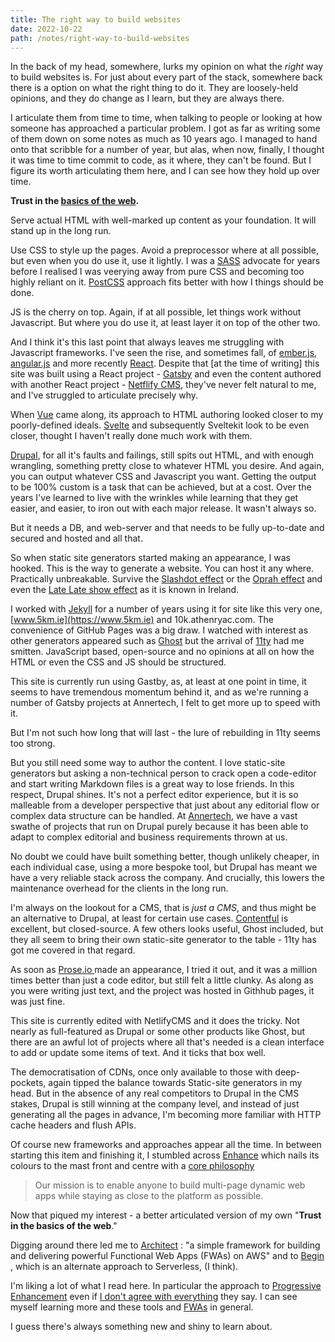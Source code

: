 ```yaml
---
title: The right way to build websites
date: 2022-10-22
path: /notes/right-way-to-build-websites
---
```

I﻿n the back of my head, somewhere, lurks my opinion on what the *right* way to build websites is. For just about every part of the stack, somewhere back there is a option on what the right thing to do it. They are loosely-held opinions, and they do change as I learn, but they are always there.

I﻿ articulate them from time to time, when talking to people or looking at how someone has approached a particular problem. I got as far as writing some of them down on some notes as much as 10 years ago. I managed to hand onto that scribble for a number of year, but alas, when now, finally, I thought it was time to time commit to code, as it where, they can't be found. But I figure its worth articulating them here, and I can see how they hold up over time. 

**T﻿rust in the [basics of the web](https://developer.mozilla.org/en-US/).**

S﻿erve actual HTML with well-marked up content as your foundation. It will stand up in the long run.

U﻿se CSS to style up the pages. Avoid a preprocessor where at all possible, but even when you do use it, use it lightly. I was a [SASS](https://sass-lang.com/) advocate for years before I realised I was veerying away from pure CSS and becoming too highly reliant on it. [PostCSS](https://postcss.org/) approach fits better with how I things should be done.

J﻿S is the cherry on top. Again, if at all possible, let things work without Javascript. But where you do use it, at least layer it on top of the other two.

A﻿nd I think it's this last point that always leaves me struggling with Javascript frameworks. I've seen the rise, and sometimes fall, of [ember.js](https://emberjs.com/), [angular.js](https://angularjs.org/) and more recently [React](https://reactjs.org/). Despite that \[at the time of writing] this site was built using a React project - [Gatsby](https://www.gatsbyjs.com/) and even the content authored with another React project - [Netflify CMS](https://www.netlifycms.org/), they've never felt natural to me, and I've struggled to articulate precisely why.

When [Vue](https://vuejs.org/) came along, its approach to HTML authoring looked closer to my poorly-defined ideals. [Svelte](https://svelte.dev/) and subsequently Sveltekit look to be even closer, thought I haven't really done much work with them.

[D﻿rupal](https://www.drupal.org), for all it's faults and failings, still spits out HTML, and with enough wrangling, something pretty close to whatever HTML you desire. And again, you can output whatever CSS and Javascript you want. Getting the output to be 100% custom is a task that can be achieved, but at a cost. Over the years I've learned to live with the wrinkles while learning that they get easier, and easier, to iron out with each major release. It wasn't always so.

B﻿ut it needs a DB, and web-server and that needs to be fully up-to-date and secured and hosted and all that.

S﻿o when static site generators started making an appearance, I was hooked. This is the way to generate a website. You can host it any where. Practically unbreakable. Survive the [Slashdot effect](https://en.wikipedia.org/wiki/Slashdot_effect) or the [Oprah effect](https://www.investopedia.com/terms/o/oprah-effect.asp) and even the [Late Late show effect](https://www.thesun.ie/tv/7981758/rte-late-late-toy-show-revolut-donates-crashes/) as it is known in Ireland.

I﻿ worked with [Jekyll](https://jekyllrb.com/) for a number of years using it for site like this very one, [www.5km.ie](https://www.5km.ie) and 10k.athenryac.com. The convenience of GitHub Pages was a big draw. I watched with interest as other generators appeared such as [Ghost](https://www.ghost.org) but the arrival of [11ty](https://www.11ty.dev/) had me smitten. JavaScript based, open-source and no opinions at all on how the HTML or even the CSS and JS should be structured. 

T﻿his site is currently run using Gastby, as, at least at one point in time, it seems to have tremendous momentum behind it, and as we're running a number of Gatsby projects at Annertech, I felt to get more up to speed with it. 

B﻿ut I'm not such how long that will last - the lure of rebuilding in 11ty seems too strong.

B﻿ut you still need some way to author the content. I love static-site generators but asking a non-technical person to crack open a code-editor and start writing Markdown files is a great way to lose friends. In this respect, Drupal shines. It's not a perfect editor experience, but it is so malleable from a developer perspective that just about any editorial flow or complex data structure can be handled. At [Annertech](https://www.annertech.com), we have a vast swathe of projects that run on Drupal purely because it has been able to adapt to complex editorial and business requirements thrown at us. 

N﻿o doubt we could have built something better, though unlikely cheaper, in each individual case, using a more bespoke tool, but Drupal has meant we have a very reliable stack across the company. And crucially, this lowers the maintenance overhead for the clients in the long run.

I﻿'m always on the lookout for a CMS, that is *just a CMS*, and thus might be an alternative to Drupal, at least for certain use cases. [Contentful](https://www.contentful.com/) is excellent, but closed-source. A few others looks useful, Ghost included, but they all seem to bring their own static-site generator to the table  - 11ty has got me covered in that regard.

A﻿s soon as [Prose.io ](https://prose.io/)made an appearance, I tried it out, and it was a million times better than just a code editor, but still felt a little clunky. As along as you were writing just text, and the project was hosted in Githhub pages, it was just fine.

T﻿his site is currently edited with NetlifyCMS and it does the tricky. Not nearly as full-featured as Drupal or some other products like Ghost, but there are an awful lot of projects where all that's needed is a clean interface to add or update some items of text. And it ticks that box well.

T﻿he democratisation of CDNs, once only available to those with deep-pockets, again tipped the balance towards Static-site generators in my head. But in the absence of any real competitors to Drupal in the CMS stakes, Drupal is still winning at the company level, and instead of just generating all the pages in advance, I'm becoming more familiar with HTTP cache headers and flush APIs.

O﻿f course new frameworks and approaches appear all the time. In between starting this item and finishing it, I stumbled across [Enhance](https://enhance.dev/docs/) which nails its colours to the mast front and centre with a [core philosophy](https://enhance.dev/docs/learn/why-enhance)

> Our mission is to enable anyone to build multi-page dynamic web apps while staying as close to the platform as possible.

N﻿ow that piqued my interest - a better articulated version of my own "**T﻿rust in the basics of the web**."

D﻿igging around there led me to [Architect](https://arc.codes/docs/en/get-started/quickstart) : "a simple framework for building and delivering powerful Functional Web Apps (FWAs) on AWS" and to [Begin](https://learn.begin.com/) , which is an alternate approach to Serverless, (I think). 

I﻿'m liking a lot of what I read here. In particular the approach to [Progressive Enhancement](https://blog.begin.com/posts/2022-08-05-progressively-enhancing-form-submissions-with-web-components) even if [I don't agree with everything](https://blog.begin.com/posts/2022-05-10-why-i-no-longer-use-static-site-generators) they say. I can see myself learning more and these tools and [FWAs](www.fwa.dev) in general.

I﻿ guess there's always something new and shiny to learn about.